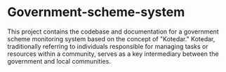 # Government-scheme-system
This project contains the codebase and documentation for a government scheme monitoring system based on the concept of "Kotedar." Kotedar, traditionally referring to individuals responsible for managing tasks or resources within a community, serves as a key intermediary between the government and local communities.
